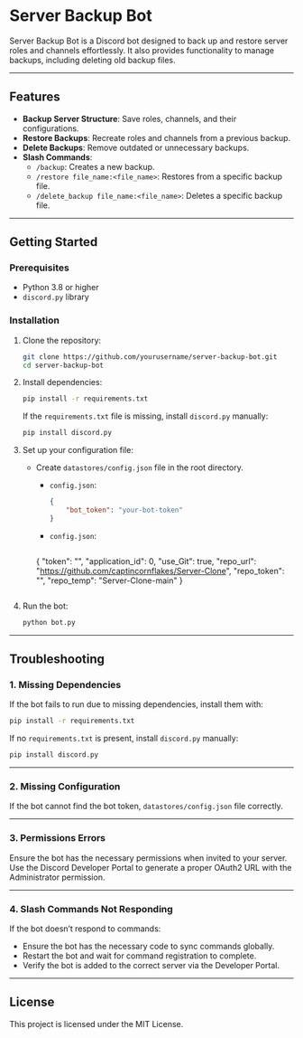
# Server Backup Bot

Server Backup Bot is a Discord bot designed to back up and restore server roles and channels effortlessly. It also provides functionality to manage backups, including deleting old backup files.

---

## Features

- **Backup Server Structure**: Save roles, channels, and their configurations.
- **Restore Backups**: Recreate roles and channels from a previous backup.
- **Delete Backups**: Remove outdated or unnecessary backups.
- **Slash Commands**:
  - `/backup`: Creates a new backup.
  - `/restore file_name:<file_name>`: Restores from a specific backup file.
  - `/delete_backup file_name:<file_name>`: Deletes a specific backup file.

---

## Getting Started

### Prerequisites
- Python 3.8 or higher
- `discord.py` library

### Installation
1. Clone the repository:
   ```bash
   git clone https://github.com/yourusername/server-backup-bot.git
   cd server-backup-bot
   ```
2. Install dependencies:
   ```bash
   pip install -r requirements.txt
   ```
   If the `requirements.txt` file is missing, install `discord.py` manually:
   ```bash
   pip install discord.py
   ```

3. Set up your configuration file:
   - Create `datastores/config.json` file in the root directory.

     - `config.json`:
       ```json
       {
           "bot_token": "your-bot-token"
       }
       ```
     - `config.json`:
       ```json
      {
         "token": "",
         "application_id": 0,
         "use_Git": true,
         "repo_url": "https://github.com/captincornflakes/Server-Clone",
         "repo_token": "",
         "repo_temp": "Server-Clone-main"
      }
       ```

4. Run the bot:
   ```bash
   python bot.py
   ```

---

## Troubleshooting

### 1. Missing Dependencies
If the bot fails to run due to missing dependencies, install them with:
```bash
pip install -r requirements.txt
```
If no `requirements.txt` is present, install `discord.py` manually:
```bash
pip install discord.py
```

---

### 2. Missing Configuration
If the bot cannot find the bot token, `datastores/config.json` file correctly.

---

### 3. Permissions Errors
Ensure the bot has the necessary permissions when invited to your server. Use the Discord Developer Portal to generate a proper OAuth2 URL with the Administrator permission.

---

### 4. Slash Commands Not Responding
If the bot doesn’t respond to commands:
- Ensure the bot has the necessary code to sync commands globally.
- Restart the bot and wait for command registration to complete.
- Verify the bot is added to the correct server via the Developer Portal.

---

## License

This project is licensed under the MIT License.
